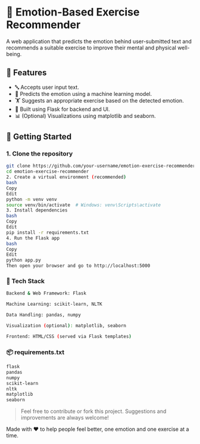 # 🧠 Emotion-Based Exercise Recommender

A web application that predicts the emotion behind user-submitted text and recommends a suitable exercise to improve their mental and physical well-being.

## 🌟 Features

- 🔤 Accepts user input text.
- 🤖 Predicts the emotion using a machine learning model.
- 🏋️ Suggests an appropriate exercise based on the detected emotion.
- 🧪 Built using Flask for backend and UI.
- 📊 (Optional) Visualizations using matplotlib and seaborn.

## 🚀 Getting Started

### 1. Clone the repository
```bash
git clone https://github.com/your-username/emotion-exercise-recommender.git
cd emotion-exercise-recommender
2. Create a virtual environment (recommended)
bash
Copy
Edit
python -m venv venv
source venv/bin/activate  # Windows: venv\Scripts\activate
3. Install dependencies
bash
Copy
Edit
pip install -r requirements.txt
4. Run the Flask app
bash
Copy
Edit
python app.py
Then open your browser and go to http://localhost:5000
```
### 🧰 Tech Stack
```bash
Backend & Web Framework: Flask

Machine Learning: scikit-learn, NLTK

Data Handling: pandas, numpy

Visualization (optional): matplotlib, seaborn

Frontend: HTML/CSS (served via Flask templates)
```

### 📦 requirements.txt
```bash
flask
pandas
numpy
scikit-learn
nltk
matplotlib
seaborn
```
> Feel free to contribute or fork this project. Suggestions and improvements are always welcome!

Made with ❤️ to help people feel better, one emotion and one exercise at a time.
